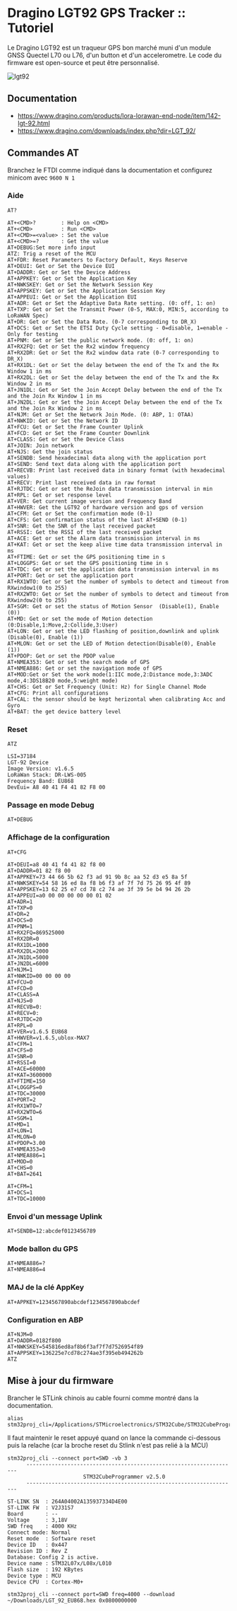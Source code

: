 # Dragino LGT92 GPS Tracker :: Tutoriel

Le Dragino LGT92 est un traqueur GPS bon marché muni d'un module GNSS Quectel L70 ou L76, d'un button et d'un accelerometre. Le code du firmware est open-source et peut être personnalisé.

![lgt92](images/lgt92.jpg)


## Documentation
* https://www.dragino.com/products/lora-lorawan-end-node/item/142-lgt-92.html
* https://www.dragino.com/downloads/index.php?dir=LGT_92/

## Commandes AT

Branchez le FTDI comme indiqué dans la documentation et configurez minicom avec `9600 N 1`

### Aide

```
AT?

AT+<CMD>?        : Help on <CMD>
AT+<CMD>         : Run <CMD>
AT+<CMD>=<value> : Set the value
AT+<CMD>=?       : Get the value
AT+DEBUG:Set more info input
ATZ: Trig a reset of the MCU
AT+FDR: Reset Parameters to Factory Default, Keys Reserve
AT+DEUI: Get or Set the Device EUI
AT+DADDR: Get or Set the Device Address
AT+APPKEY: Get or Set the Application Key
AT+NWKSKEY: Get or Set the Network Session Key
AT+APPSKEY: Get or Set the Application Session Key
AT+APPEUI: Get or Set the Application EUI
AT+ADR: Get or Set the Adaptive Data Rate setting. (0: off, 1: on)
AT+TXP: Get or Set the Transmit Power (0-5, MAX:0, MIN:5, according to LoRaWAN Spec)
AT+DR: Get or Set the Data Rate. (0-7 corresponding to DR_X)
AT+DCS: Get or Set the ETSI Duty Cycle setting - 0=disable, 1=enable - Only for testing
AT+PNM: Get or Set the public network mode. (0: off, 1: on)
AT+RX2FQ: Get or Set the Rx2 window frequency
AT+RX2DR: Get or Set the Rx2 window data rate (0-7 corresponding to DR_X)
AT+RX1DL: Get or Set the delay between the end of the Tx and the Rx Window 1 in ms
AT+RX2DL: Get or Set the delay between the end of the Tx and the Rx Window 2 in ms
AT+JN1DL: Get or Set the Join Accept Delay between the end of the Tx and the Join Rx Window 1 in ms
AT+JN2DL: Get or Set the Join Accept Delay between the end of the Tx and the Join Rx Window 2 in ms
AT+NJM: Get or Set the Network Join Mode. (0: ABP, 1: OTAA)
AT+NWKID: Get or Set the Network ID
AT+FCU: Get or Set the Frame Counter Uplink
AT+FCD: Get or Set the Frame Counter Downlink
AT+CLASS: Get or Set the Device Class
AT+JOIN: Join network
AT+NJS: Get the join status
AT+SENDB: Send hexadecimal data along with the application port
AT+SEND: Send text data along with the application port
AT+RECVB: Print last received data in binary format (with hexadecimal values)
AT+RECV: Print last received data in raw format
AT+RJTDC: Get or set the ReJoin data transmission interval in min
AT+RPL: Get or set response level
AT+VER: Get current image version and Frequency Band
AT+HWVER: Get the LGT92 of hardware version and gps of version
AT+CFM: Get or Set the confirmation mode (0-1)
AT+CFS: Get confirmation status of the last AT+SEND (0-1)
AT+SNR: Get the SNR of the last received packet
AT+RSSI: Get the RSSI of the last received packet
AT+ACE: Get or set the Alarm data transmission interval in ms
AT+KAT: Get or set the keep alive time data transmission interval in ms
AT+FTIME: Get or set the GPS positioning time in s
AT+LOGGPS: Get or set the GPS positioning time in s
AT+TDC: Get or set the application data transmission interval in ms
AT+PORT: Get or set the application port
AT+RX1WTO: Get or Set the number of symbols to detect and timeout from RXwindow1(0 to 255)
AT+RX2WTO: Get or Set the number of symbols to detect and timeout from RXwindow2(0 to 255)
AT+SGM: Get or set the status of Motion Sensor  (Disable(1), Enable (0))
AT+MD: Get or set the mode of Motion detection (0:Disable,1:Move,2:Collide,3:User)
AT+LON: Get or set the LED flashing of position,downlink and uplink (Disable(0), Enable (1))
AT+MLON: Get or set the LED of Motion detection(Disable(0), Enable (1))
AT+PDOP: Get or set the PDOP value
AT+NMEA353: Get or set the search mode of GPS
AT+NMEA886: Get or set the navigation mode of GPS
AT+MOD:Get or Set the work mode(1:IIC mode,2:Distance mode,3:3ADC mode,4:3DS18B20 mode,5:weight mode)
AT+CHS: Get or Set Frequency (Unit: Hz) for Single Channel Mode
AT+CFG: Print all configurations
AT+CAL: the sensor should be kept herizontal when calibrating Acc and Gyro
AT+BAT: the get device battery level
```


### Reset
```
ATZ

LSI=37184
LGT-92 Device
Image Version: v1.6.5
LoRaWan Stack: DR-LWS-005
Frequency Band: EU868
DevEui= A8 40 41 F4 41 82 F8 00
```

### Passage en mode Debug
```
AT+DEBUG
```

### Affichage de la configuration
```
AT+CFG

AT+DEUI=a8 40 41 f4 41 82 f8 00
AT+DADDR=01 82 f8 00 
AT+APPKEY=73 44 66 5b 62 f3 ad 91 9b 8c aa 52 d3 e5 8a 5f
AT+NWKSKEY=54 58 16 ed 8a f8 b6 f3 af 7f 7d 75 26 95 4f 89
AT+APPSKEY=13 62 25 e7 cd 78 c2 74 ae 3f 39 5e b4 94 26 2b
AT+APPEUI=a0 00 00 00 00 00 01 02
AT+ADR=1
AT+TXP=0
AT+DR=2
AT+DCS=0
AT+PNM=1
AT+RX2FQ=869525000
AT+RX2DR=0
AT+RX1DL=1000
AT+RX2DL=2000
AT+JN1DL=5000
AT+JN2DL=6000
AT+NJM=1
AT+NWKID=00 00 00 00
AT+FCU=0
AT+FCD=0
AT+CLASS=A
AT+NJS=0
AT+RECVB=0:
AT+RECV=0:
AT+RJTDC=20
AT+RPL=0
AT+VER=v1.6.5 EU868
AT+HWVER=v1.6.5,ublox-MAX7
AT+CFM=1
AT+CFS=0
AT+SNR=0
AT+RSSI=0
AT+ACE=60000
AT+KAT=3600000
AT+FTIME=150
AT+LOGGPS=0
AT+TDC=30000
AT+PORT=2
AT+RX1WTO=7
AT+RX2WTO=6
AT+SGM=1
AT+MD=1
AT+LON=1
AT+MLON=0
AT+PDOP=3.00
AT+NMEA353=0
AT+NMEA886=1
AT+MOD=0
AT+CHS=0
AT+BAT=2641
```


```
AT+CFM=1
AT+DCS=1
AT+TDC=10000
```


### Envoi d'un message Uplink
```
AT+SENDB=12:abcdef0123456789
```


### Mode ballon du GPS
```
AT+NMEA886=?
AT+NMEA886=4
```


### MAJ de la clé AppKey
```
AT+APPKEY=1234567890abcdef1234567890abcdef
```

### Configuration en ABP
```
AT+NJM=0
AT+DADDR=0182f800
AT+NWKSKEY=545816ed8af8b6f3af7f7d7526954f89
AT+APPSKEY=136225e7cd78c274ae3f395eb494262b
ATZ
```

## Mise à jour du firmware

Brancher le STLink chinois au cable fourni comme montré dans la documentation.

```
alias stm32proj_cli=/Applications/STMicroelectronics/STM32Cube/STM32CubeProgrammer/STM32CubeProgrammer.app/Contents/MacOs/bin/STM32_Programmer_CLI
```

Il faut maintenir le reset appuyé quand on lance la commande ci-dessous puis la relache (car la broche reset du Stlink n'est pas relié à la MCU)
```
stm32proj_cli --connect port=SWD -vb 3
      -------------------------------------------------------------------
                        STM32CubeProgrammer v2.5.0                  
      -------------------------------------------------------------------

ST-LINK SN  : 264A04002A135937334D4E00
ST-LINK FW  : V2J31S7
Board       : --
Voltage     : 3,18V
SWD freq    : 4000 KHz
Connect mode: Normal
Reset mode  : Software reset
Device ID   : 0x447
Revision ID : Rev Z
Database: Config 2 is active.
Device name : STM32L07x/L08x/L010
Flash size  : 192 KBytes
Device type : MCU
Device CPU  : Cortex-M0+
```


```
stm32proj_cli --connect port=SWD freq=4000 --download ~/Downloads/LGT_92_EU868.hex 0x0800000000
```

